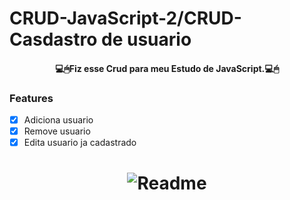 # CRUD-JavaScript-2/CRUD-Casdastro de usuario 
<h4 align="center">💻🖱Fiz esse Crud para meu Estudo de JavaScript.💻🖱</4>



### Features

- [x] Adiciona usuario
- [x] Remove usuario
- [x] Edita usuario ja cadastrado

<h1 align="center"><img title="Readme" alt"Readme" src="/CRUD-JavaScript-2/Readme-gif.gif"/></h1>


